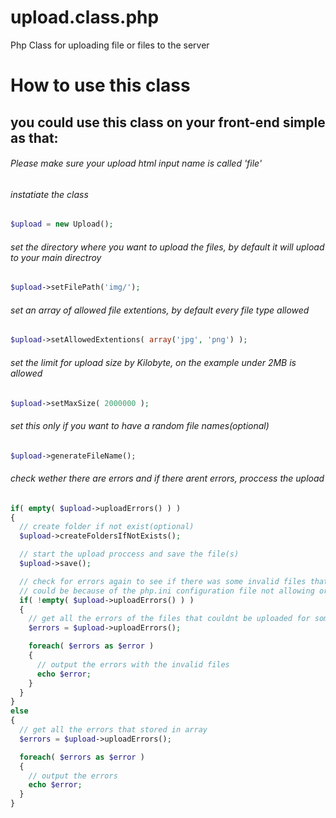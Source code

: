 # upload.class.php
Php Class for uploading file or files to the server

# How to use this class

## you could use this class on your front-end simple as that:

###### *Please make sure your upload html input name is called 'file'*


###### *instatiate the class*

```php
$upload = new Upload(); 
```


###### *set the directory where you want to upload the files, by default it will upload to your main directroy*

```php
$upload->setFilePath('img/'); 
```


###### *set an array of allowed file extentions, by default every file type allowed*

```php
$upload->setAllowedExtentions( array('jpg', 'png') );
```


###### *set the limit for upload size by Kilobyte, on the example under 2MB is allowed*

```php
$upload->setMaxSize( 2000000 );
```


###### *set this only if you want to have a random file names(optional)*

```php
$upload->generateFileName();
```


###### *check wether there are errors and if there arent errors, proccess the upload*

```php
if( empty( $upload->uploadErrors() ) ) 
{
  // create folder if not exist(optional)
  $upload->createFoldersIfNotExists();

  // start the upload proccess and save the file(s)
  $upload->save();

  // check for errors again to see if there was some invalid files that couldnt be uploaded
  // could be because of the php.ini configuration file not allowing or any other reason
  if( !empty( $upload->uploadErrors() ) )
  {
  	// get all the errors of the files that couldnt be uploaded for some reason
    $errors = $upload->uploadErrors(); 

    foreach( $errors as $error )
    {
  	  // output the errors with the invalid files
      echo $error;
    }
  }
}
else
{
  // get all the errors that stored in array
  $errors = $upload->uploadErrors(); 

  foreach( $errors as $error )
  {
  	// output the errors
    echo $error;
  }
}
```